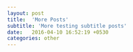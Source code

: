 ```yaml
---
layout: post
title:  'More Posts'
subtitle: 'More testing subtitle posts'
date:   2016-04-10 16:52:19 +0530
categories: other
---
```

